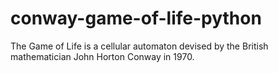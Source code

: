 # conway-game-of-life-python
The Game of Life is a cellular automaton devised by the British mathematician John Horton Conway in 1970.
